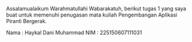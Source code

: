 Assalamualaikum Warahmatullahi Wabarakatuh, berikut tugas 1 yang saya buat untuk memenuhi penugasan mata kuliah Pengembangan Aplikasi Piranti Bergerak.

Nama : Haykal Dani Muhammad 
NIM : 225150607111031

